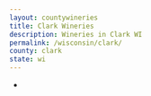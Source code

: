 ```yaml
---
layout: countywineries
title: Clark Wineries
description: Wineries in Clark WI
permalink: /wisconsin/clark/
county: clark
state: wi
---
```

-
